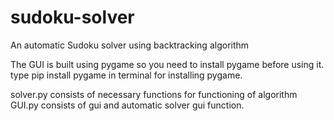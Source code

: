 # sudoku-solver
An automatic Sudoku solver using backtracking algorithm

The GUI is built using pygame so you need to install pygame before using it.
type pip install pygame in terminal for installing pygame.

solver.py consists of necessary functions for functioning of algorithm
GUI.py consists of gui and automatic solver gui function.
